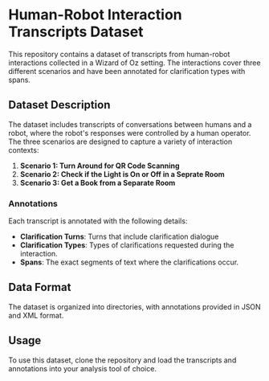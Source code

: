 # Human-Robot Interaction Transcripts Dataset

This repository contains a dataset of transcripts from human-robot interactions collected in a Wizard of Oz setting. The interactions cover three different scenarios and have been annotated for clarification types with spans.

## Dataset Description

The dataset includes transcripts of conversations between humans and a robot, where the robot's responses were controlled by a human operator. The three scenarios are designed to capture a variety of interaction contexts:

1. **Scenario 1: Turn Around for QR Code Scanning**
2. **Scenario 2: Check if the Light is On or Off in a Seprate Room**
3. **Scenario 3: Get a Book from a Separate Room**

### Annotations

Each transcript is annotated with the following details:

- **Clarification Turns**: Turns that include clarification dialogue
- **Clarification Types**: Types of clarifications requested during the interaction.
- **Spans**: The exact segments of text where the clarifications occur.

## Data Format

The dataset is organized into directories, with annotations provided in JSON and XML format.

## Usage

To use this dataset, clone the repository and load the transcripts and annotations into your analysis tool of choice.
